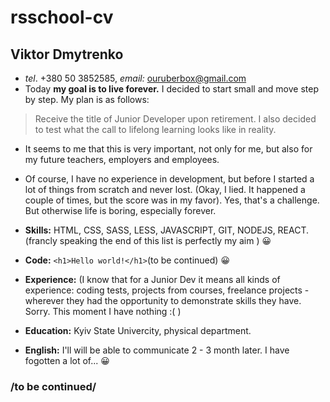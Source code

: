 # rsschool-cv
## Viktor Dmytrenko 
* _tel_. +380 50 3852585, _email:_ ouruberbox@gmail.com
* Today **my goal is to live forever.** I decided to start small and move step by step. My plan is as follows:
> Receive the title of Junior Developer upon retirement.
> I also decided to test what the call to lifelong learning looks like in reality.
* It seems to me that this is very important, not only for me, but also for my future teachers, employers and employees.
 
* Of course, I have no experience in development, but before I started a lot of things from scratch and never lost. (Okay, I lied. It happened a couple of times, but the score was in my 
favor). Yes, that's a challenge. But otherwise life is boring, especially forever.
* **Skills:**  HTML, CSS, SASS, LESS, JAVASCRIPT, GIT, NODEJS, REACT. (francly speaking the end of this list is perfectly my aim )  :grinning:
* **Code:** ```<h1>Hello world!</h1>```(to be continued) :grinning:
* **Experience:** (I know that for a Junior Dev it means all kinds of experience: coding tests, projects from courses,
freelance projects - wherever they had the opportunity to demonstrate skills they have. Sorry. This moment I have nothing :( )
* **Education:** Kyiv State Univercity, physical department.
* **English:** I'll will be able to communicate 2 - 3 month later. 
I have fogotten a lot of... :grinning:
### /to be continued/


